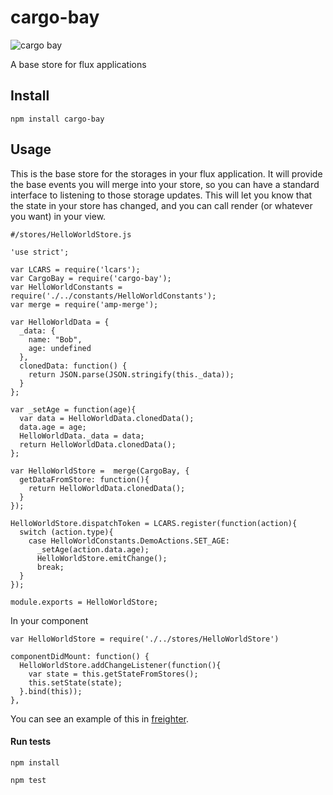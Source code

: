 # cargo-bay

![cargo bay](http://i.imgur.com/sU7JTWh.jpg)

A base store for flux applications

## Install

`npm install cargo-bay`

## Usage

This is the base store for the storages in your flux application. It will provide the base events you will merge into your store, so you can have a standard interface to listening to those storage updates. This will let you know that the state in your store has changed, and you can call render (or whatever you want) in your view.

```
#/stores/HelloWorldStore.js

'use strict';

var LCARS = require('lcars');
var CargoBay = require('cargo-bay');
var HelloWorldConstants = require('./../constants/HelloWorldConstants');
var merge = require('amp-merge');

var HelloWorldData = {
  _data: {
    name: "Bob",
    age: undefined
  },
  clonedData: function() {
    return JSON.parse(JSON.stringify(this._data));
  }
};

var _setAge = function(age){
  var data = HelloWorldData.clonedData();
  data.age = age;
  HelloWorldData._data = data;
  return HelloWorldData.clonedData();
};

var HelloWorldStore =  merge(CargoBay, {
  getDataFromStore: function(){
    return HelloWorldData.clonedData();
  }
});

HelloWorldStore.dispatchToken = LCARS.register(function(action){
  switch (action.type){
    case HelloWorldConstants.DemoActions.SET_AGE:
      _setAge(action.data.age);
      HelloWorldStore.emitChange();
      break;
  }
});

module.exports = HelloWorldStore;
```

In your component

```
var HelloWorldStore = require('./../stores/HelloWorldStore')

componentDidMount: function() {
  HelloWorldStore.addChangeListener(function(){
    var state = this.getStateFromStores();
    this.setState(state);
  }.bind(this));
},
```

You can see an example of this in [freighter](https://github.com/sstate/freighter/tree/master/examples).

#### Run tests

```
npm install

npm test
```